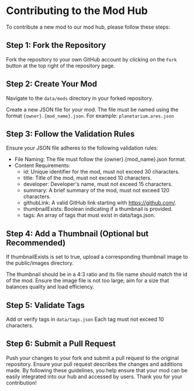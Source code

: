# Contributing to the Mod Hub
To contribute a new mod to our mod hub, please follow these steps:

## Step 1: Fork the Repository
Fork the repository to your own GitHub account by clicking on the `Fork` button at the top right of the repository page.
## Step 2: Create Your Mod
Navigate to the `data/mods` directory in your forked repository.

Create a new JSON file for your mod. The file must be named using the format `{owner}.{mod_name}.json`. For example: `planetarium.ares.json`
## Step 3: Follow the Validation Rules
Ensure your JSON file adheres to the following validation rules:

- File Naming: The file must follow the {owner}.{mod_name}.json format.
- Content Requirements:
  - id: Unique identifier for the mod, must not exceed 30 characters.
  - title: Title of the mod, must not exceed 10 characters.
  - developer: Developer's name, must not exceed 15 characters.
  - summary: A brief summary of the mod, must not exceed 120 characters.
  - githubLink: A valid GitHub link starting with https://github.com/.
  - thumbnailExists: Boolean indicating if a thumbnail is provided.
  - tags: An array of tags that must exist in data/tags.json.
## Step 4: Add a Thumbnail (Optional but Recommended)
If thumbnailExists is set to true, upload a corresponding thumbnail image to the public/images directory.

The thumbnail should be in a 4:3 ratio and its file name should match the id of the mod.
Ensure the image file is not too large; aim for a size that balances quality and load efficiency.
## Step 5: Validate Tags
Add or verify tags in `data/tags.json` Each tag must not exceed 10 characters.
## Step 6: Submit a Pull Request
Push your changes to your fork and submit a pull request to the original repository.
Ensure your pull request describes the changes and additions made.
By following these guidelines, you help ensure that your mod can be easily integrated into our hub and accessed by users. Thank you for your contribution!
